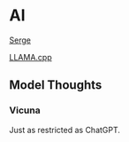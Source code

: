 # AI

[Serge](https://github.com/serge-chat/serge)

[LLAMA.cpp](https://github.com/ggerganov/llama.cpp)

## Model Thoughts

### Vicuna

Just as restricted as ChatGPT.
